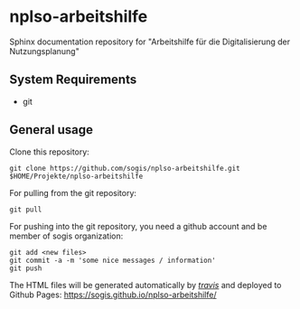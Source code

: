 # nplso-arbeitshilfe

Sphinx documentation repository for "Arbeitshilfe für die Digitalisierung der Nutzungsplanung"

## System Requirements

* git

## General usage

Clone this repository:

```
git clone https://github.com/sogis/nplso-arbeitshilfe.git $HOME/Projekte/nplso-arbeitshilfe
```
For pulling from the git repository:

```
git pull
```

For pushing into the git repository, you need a github account and be member of sogis organization:

```
git add <new files>
git commit -a -m 'some nice messages / information'
git push
```

The HTML files will be generated automatically by [_travis_](https://travis-ci.org/github/sogis/nplso-arbeitshilfe) and deployed to Github Pages: https://sogis.github.io/nplso-arbeitshilfe/
